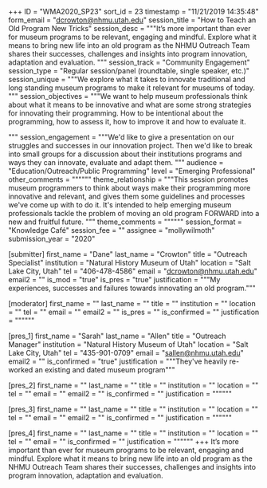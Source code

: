 +++
ID = "WMA2020_SP23"
sort_id = 23
timestamp = "11/21/2019 14:35:48"
form_email = "dcrowton@nhmu.utah.edu"
session_title = "How to Teach an Old Program New Tricks"
session_desc = """It’s more important than ever for museum programs to be relevant, engaging and mindful. Explore what it means to bring new life into an old program as the NHMU Outreach Team shares their successes, challenges and insights into program innovation, adaptation and evaluation. """
session_track = "Community Engagement"
session_type = "Regular session/panel (roundtable, single speaker, etc.)"
session_unique = """We explore what it takes to innovate traditional and long standing museum programs to make it relevant for museums of today. """
session_objectives = """We want to help museum professionals think about what it means to be innovative and what are some strong strategies for innovating their programming. How to be intentional about the programming, how to assess it, how to improve it and how to evaluate it.

"""
session_engagement = """We'd like to give a presentation on our struggles and successes in our innovation project. Then we'd like to break into small groups for a discussion about their institutions programs and ways they can innovate, evaluate and adapt them.
"""
audience = "Education/Outreach/Public Programming"
level = "Emerging Professional"
other_comments = """"""
theme_relationship = """This session promotes museum programmers to think about ways make their programming more innovative and relevant, and gives them some guidelines and processes we've come up with to do it. It's intended to help emerging museum professionals tackle the problem of moving an old program FORWARD into a new and fruitful future. """
theme_comments = """"""
session_format = "Knowledge Café"
session_fee = ""
assignee = "mollywilmoth"
submission_year = "2020"

[submitter]
first_name = "Dane"
last_name = "Crowton"
title = "Outreach Specialist"
institution = "Natural History Museum of Utah"
location = "Salt Lake City, Utah"
tel = "406-478-4586"
email = "dcrowton@nhmu.utah.edu"
email2 = ""
is_mod = "true"
is_pres = "true"
justification = """My experiences, successes and failures towards innovating an old program."""

[moderator]
first_name = ""
last_name = ""
title = ""
institution = ""
location = ""
tel = ""
email = ""
email2 = ""
is_pres = ""
is_confirmed = ""
justification = """"""

[pres_1]
first_name = "Sarah"
last_name = "Allen"
title = "Outreach Manager"
institution = "Natural History Museum of Utah"
location = "Salt Lake City, Utah"
tel = "435-901-0709"
email = "sallen@nhmu.utah.edu"
email2 = ""
is_confirmed = "true"
justification = """They've heavily re-worked an existing and dated museum program"""

[pres_2]
first_name = ""
last_name = ""
title = ""
institution = ""
location = ""
tel = ""
email = ""
email2 = ""
is_confirmed = ""
justification = """"""

[pres_3]
first_name = ""
last_name = ""
title = ""
institution = ""
location = ""
tel = ""
email = ""
email2 = ""
is_confirmed = ""
justification = """"""

[pres_4]
first_name = ""
last_name = ""
title = ""
institution = ""
location = ""
tel = ""
email = ""
is_confirmed = ""
justification = """"""
+++
It’s more important than ever for museum programs to be relevant, engaging and mindful. Explore what it means to bring new life into an old program as the NHMU Outreach Team shares their successes, challenges and insights into program innovation, adaptation and evaluation. 